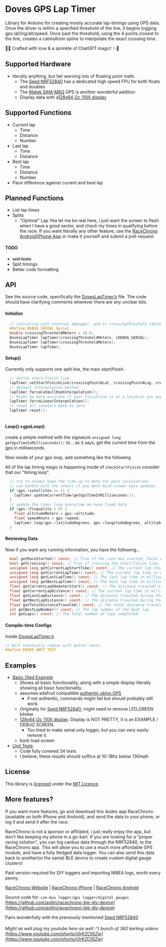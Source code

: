 
# Doves GPS Lap Timer
Library for Arduino for creating mostly accurate lap-timings using GPS data.
Once the driver is within a specified threshold of the line, it begins logging gps lat/lng/alt/speed.
Once past the threshold, using the 4 points closest to the line, creates a catmullrom spline to interpolate the exact crossing time.

🤖✨ Crafted with love & a sprinkle of ChatGPT magic! ✨🤖

## Supported Hardware

* literally anything, but fair warning lots of floating point math.
  * The [Seed NRF52840](https://www.amazon.com/Seeed-Studio-XIAO-nRF52840-Microcontroller/dp/B09T9VVQG7) has a dedicated high speed FPU for both floats and doubles
  * The [Matek SAM-M8Q](https://www.amazon.com/Matek-Module-SAM-M8Q-GLONASS-Galileo/dp/B07Q2SGQQT) GPS is another wonderful addition
  * Display data with a[128x64 i2c 110X display](https://www.amazon.com/dp/B08V97FYD2)

## Supported Functions
* Current lap
  * Time
  * Distance
  * Number
* Last lap
  * Time
  * Distance
* Best lap
  * Time
  * Distance
  * Number
* Pace difference against current and best lap

## Planned Functions
* List lap times
* Splits
  * "Optimal" Lap
Yea let me be real here, I just want the screen to flash when I have a good sector, and check my times in qualifying before the race.
If you want literally any other feature, use the [RaceChrono Android|iPhone App](https://racechrono.com/) or make it yourself and submit a pull-request.

#### TODO
* ~~unit tests~~
* Split timings
* Better code formatting

## API
See the source code, specifically the [DovesLapTimer.h](src/DovesLapTimer.h) file.
The code should have clarifying comments wherever there are any unclear bits.

#### Initialize
```c
  // initialize with internal debugger, and or crossingThreshold (default 10)
  #define DEBUG_SERIAL Serial
  double crossingThresholdMeters = 10.0;
  DovesLapTimer lapTimer(crossingThresholdMeters, &DEBUG_SERIAL);
  DovesLapTimer lapTimer(crossingThresholdMeters);
  DovesLapTimer lapTimer;
```
#### Setup()
Currently only supports one split line, the main start/finish.
```c
  // define start/finish line
  lapTimer.setStartFinishLine(crossingPointALat, crossingPointALng, crossingPointBLat, crossingPointBLng);
  // default interpolation method
  lapTimer.forceCatmullRomInterpolation();
  // Might be more accurate if your finishline is on a location you expect constant speed
  lapTimer.forceLinearInterpolation();
  // reset all counters back to zero
  lapTimer.reset();
  
```
#### Loop()->gpsLoop()
create a simple method with the signature `unsigned long getGpsTimeInMilliseconds();` to... as it says, get the current time from the gps in milliseconds.

Now inside of your gps loop, add something like the following

All of the lap timing magic is happening inside of `checkStartFinish` consider that our "timing loop".
```c
  // try to always keep the time up to date for pace calculations
  // can bundle with the others if you dont mind slower pace updates
  if (gps->satellites >= 1) {
    lapTimer.updateCurrentTime(getGpsTimeInMilliseconds());
  }
  // update the timer loop everytime we have fixed data
  if (gps->fixquality > 0) {
    float altitudeMeters = gps->altitude;
    float speedKnots = gps->speed;
    lapTimer.loop(gps->latitudeDegrees, gps->longitudeDegrees, altitudeMeters, speedKnots);
  }
```
#### Retrieving Data
Now if you want any running information,  you have the following...
```c
  bool getRaceStarted() const; // True if the race has started, false otherwise (passed the line one time).
  bool getCrossing() const; // True if crossing the start/finish line, false otherwise.
  unsigned long getCurrentLapStartTime() const; // The current lap start time in milliseconds.
  unsigned long getCurrentLapTime() const; // The current lap time in milliseconds.
  unsigned long getLastLapTime() const; // The last lap time in milliseconds.
  unsigned long getBestLapTime() const; // The best lap time in milliseconds.
  float getCurrentLapOdometerStart() const; // The distance traveled at the start of the current lap in meters.
  float getCurrentLapDistance() const; // The current lap time in milliseconds.
  float getLastLapDistance() const; // The distance traveled during the last lap in meters.
  float getBestLapDistance() const; // The distance traveled during the best lap in meters.
  float getTotalDistanceTraveled() const; // The total distance traveled in meters.
  int getBestLapNumber() const; // The lap number of the best lap.
  int getLaps() const; // The total number of laps completed.
```

#### Compile-time Configs
Inside [DovesLapTimer.h](src/DovesLapTimer.h)
```c
// Will eventually remove with better tests
#define DOVES_UNIT_TEST
```

## Examples

* [Basic Oled Example](examples/basic_oled_example/basic_oled_example.ino)
  * Shows all basic functionality, along with a simple display literally showing all basic functionality.
  * assumes adafruit compatible [authentic ublox GPS](https://www.amazon.com/Matek-Module-SAM-M8Q-GLONASS-Galileo/dp/B07Q2SGQQT) 
    * if not authentic, commands might fail but should probably still work.
  * Originally for [Seed NRF52840](https://www.amazon.com/Seeed-Studio-XIAO-nRF52840-Microcontroller/dp/B09T9VVQG7), might need to remove LED_GREEN blinker
  * [128x64 i2c 110X display](https://www.amazon.com/dp/B08V97FYD2). Display is NOT PRETTY, it is an EXAMPLE / DEBUG SCREEN.
    * Too tired to make serial only logger, but you can very easily remove it.
  * borb load screen
* [Unit Tests](examples/unit_test/unit_test.ino)
  * Code fully covered 34 tests
  * I believe, these results should suffice at 10-18hz below 130mph

## License

This library is [licensed](LICENSE) under the [MIT Licence](http://en.wikipedia.org/wiki/MIT_License).

## More features?
If you want more features, go and download this dudes app RaceChrono (available on both iPhone and Android), and send the data to your phone, or log it and send it after the race.

RaceChrono is not a sponsor or affiliated, i just really enjoy the app, but don't like keeping my phone in a go-kart.
If you are looking for a "proper racing solution", you can log canbus data through the NRF52840, to the RaceChrono app. This will allow you to use a much more affordable GPS module, and have a fully fledged data logger.
You can also send this data back to another(or the same) BLE device to create custom digital gauge clusters!

Paid version required for DIY loggers and importing NMEA logs, worth every penny.

[RaceChrono Website](https://racechrono.com/) | [RaceChrono iPhone](https://apps.apple.com/us/app/racechrono-pro/id1129429340) | [RaceChrono Android](https://play.google.com/store/apps/details?id=com.racechrono.pro&pli=1)

Source code for: `can-bus logger/gps logger/digital gauges`
[https://github.com/aollin/racechrono-ble-diy-device](https://github.com/aollin/racechrono-ble-diy-device)

Pairs wonderfully with the previously mentioned [Seed NRF52840](https://www.amazon.com/Seeed-Studio-XIAO-nRF52840-Microcontroller/dp/B09T9VVQG7)


###### Might as well plug my youtube here as well  :^) bunch of 360 karting videos [https://www.youtube.com/shorts/r0rKZCIl5Zw](https://www.youtube.com/shorts/r0rKZCIl5Zw)
